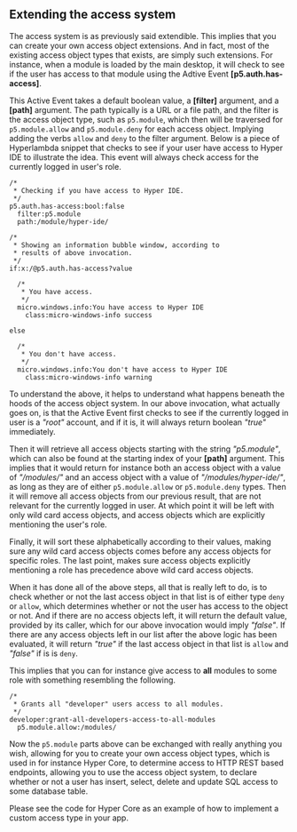 ## Extending the access system

The access system is as previously said extendible. This implies that you can create your own access object
extensions. And in fact, most of the existing access object types that exists, are simply such extensions.
For instance, when a module is loaded by the main desktop, it will check to see if the user has access to
that module using the Adtive Event **[p5.auth.has-access]**.

This Active Event takes a default boolean value, a **[filter]** argument, and a **[path]** argument. The
path typically is a URL or a file path, and the filter is the access object type, such as `p5.module`, which
then will be traversed for `p5.module.allow` and `p5.module.deny` for each access object. Implying adding
the verbs `allow` and `deny` to the filter argument. Below is a piece of Hyperlambda snippet that checks to
see if your user have access to Hyper IDE to illustrate the idea. This event will always check access
for the currently logged in user's role.

```hyperlambda-snippet
/*
 * Checking if you have access to Hyper IDE.
 */
p5.auth.has-access:bool:false
  filter:p5.module
  path:/module/hyper-ide/

/*
 * Showing an information bubble window, according to
 * results of above invocation.
 */
if:x:/@p5.auth.has-access?value

  /*
   * You have access.
   */
  micro.windows.info:You have access to Hyper IDE
    class:micro-windows-info success

else

  /*
   * You don't have access.
   */
  micro.windows.info:You don't have access to Hyper IDE
    class:micro-windows-info warning
```

To understand the above, it helps to understand what happens beneath the hoods of the access object system.
In our above invocation, what actually goes on, is that the Active Event first checks to see if the
currently logged in user is a _"root"_ account, and if it is, it will always return boolean _"true"_
immediately.

Then it will retrieve all access objects starting with the string _"p5.module"_, which can also be found
at the starting index of your **[path]** argument. This implies that it would return for instance both
an access object with a value of _"/modules/"_ and an access object with a value of _"/modules/hyper-ide/"_,
as long as they are of either `p5.module.allow` or `p5.module.deny` types. Then it will remove all
access objects from our previous result, that are not relevant for the currently logged in user. At which
point it will be left with only wild card access objects, and access objects which are explicitly mentioning
the user's role.

Finally, it will sort these alphabetically according to their values, making sure any wild card access
objects comes before any access objects for specific roles. The last point, makes sure access objects
explicitly mentioning a role has precedence above wild card access objects.

When it has done all of the above steps, all that is really left to do, is to check whether or not the
last access object in that list is of either type `deny` or `allow`, which determines whether or not
the user has access to the object or not. And if there are no access objects left, it will return the
default value, provided by its caller, which for our above invocation would imply _"false"_. If there are
any access objects left in our list after the above logic has been evaluated, it will return _"true"_ if
the last access object in that list is `allow` and _"false"_ if is is `deny`.

This implies that you can for instance give access to **all** modules to some role with something resembling
the following.

```hyperlambda
/*
 * Grants all "developer" users access to all modules.
 */
developer:grant-all-developers-access-to-all-modules
  p5.module.allow:/modules/
```

Now the `p5.module` parts above can be exchanged with really anything you wish, allowing for you to
create your own access object types, which is used in for instance Hyper Core, to determine access
to HTTP REST based endpoints, allowing you to use the access object system, to declare whether or
not a user has insert, select, delete and update SQL access to some database table.

Please see the code for Hyper Core as an example of how to implement a custom access type in your app.
